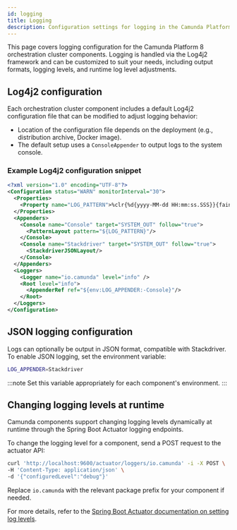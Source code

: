 ```yaml
---
id: logging
title: Logging
description: Configuration settings for logging in the Camunda Platform 8 orchestration cluster components.
---
```


This page covers logging configuration for the Camunda Platform 8 orchestration cluster components. Logging is handled via the Log4j2 framework and can be customized to suit your needs, including output formats, logging levels, and runtime log level adjustments.

## Log4j2 configuration

Each orchestration cluster component includes a default Log4j2 configuration file that can be modified to adjust logging behavior:

- Location of the configuration file depends on the deployment (e.g., distribution archive, Docker image).
- The default setup uses a `ConsoleAppender` to output logs to the system console.

### Example Log4j2 configuration snippet

```xml
<?xml version="1.0" encoding="UTF-8"?>
<Configuration status="WARN" monitorInterval="30">
  <Properties>
    <Property name="LOG_PATTERN">%clr{%d{yyyy-MM-dd HH:mm:ss.SSS}}{faint} %clr{%5p} %clr{${sys:PID}}{magenta} %clr{---}{faint} %clr{[%15.15t]}{faint} %clr{%-40.40c{1.}}{cyan} %clr{:}{faint} %m%n%xwEx</Property>
  </Properties>
  <Appenders>
    <Console name="Console" target="SYSTEM_OUT" follow="true">
      <PatternLayout pattern="${LOG_PATTERN}"/>
    </Console>
    <Console name="Stackdriver" target="SYSTEM_OUT" follow="true">
      <StackdriverJSONLayout/>
    </Console>
  </Appenders>
  <Loggers>
    <Logger name="io.camunda" level="info" />
    <Root level="info">
      <AppenderRef ref="${env:LOG_APPENDER:-Console}"/>
    </Root>
  </Loggers>
</Configuration>
```

## JSON logging configuration

Logs can optionally be output in JSON format, compatible with Stackdriver. To enable JSON logging, set the environment variable:

```bash
LOG_APPENDER=Stackdriver
```

:::note
Set this variable appropriately for each component's environment.
:::

## Changing logging levels at runtime

Camunda components support changing logging levels dynamically at runtime through the Spring Boot Actuator logging endpoints.

To change the logging level for a component, send a POST request to the actuator API:

```bash
curl 'http://localhost:9600/actuator/loggers/io.camunda' -i -X POST \
-H 'Content-Type: application/json' \
-d '{"configuredLevel":"debug"}'
```

Replace `io.camunda` with the relevant package prefix for your component if needed.

For more details, refer to the [Spring Boot Actuator documentation on setting log levels](https://docs.spring.io/spring-boot/index.html).
